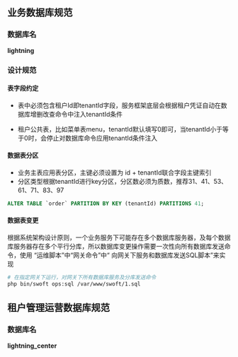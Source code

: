 
## 业务数据库规范

### 数据库名

**lightning**

### 设计规范

#### 表字段约定

- 表中必须包含租户Id即tenantId字段，服务框架底层会根据租户凭证自动在数据库增删改查命令中注入tenantId条件

- 租户公共表，比如菜单表menu，tenantId默认填写0即可，当tenantId小于等于0时，会停止对数据库命令应用tenantId条件注入

#### 数据表分区

- 业务主表应用表分区，主键必须设置为 id + tenantId联合字段主键索引
- 分区类型根据tenantId进行key分区，分区数必须为质数，推荐31、41、53、61、71、83、97


```sql
ALTER TABLE `order` PARTITION BY KEY (tenantId) PARTITIONS 41;
```

#### 数据表变更

根据系统架构设计原则，一个业务服务下可能存在多个数据库服务器，及每个数据库服务器存在多个平行分库，所以数据库变更操作需要一次性向所有数据库发送命令，使用 “运维脚本”中“网关命令”中“ 向网关下服务和数据库发送SQL脚本”来实现

```sh
# 在指定网关下运行，对网关下所有数据库服务及分库发送命令
php bin/swoft ops:sql /var/www/swoft/1.sql
```


## 租户管理运营数据库规范

### 数据库名

**lightning_center**
